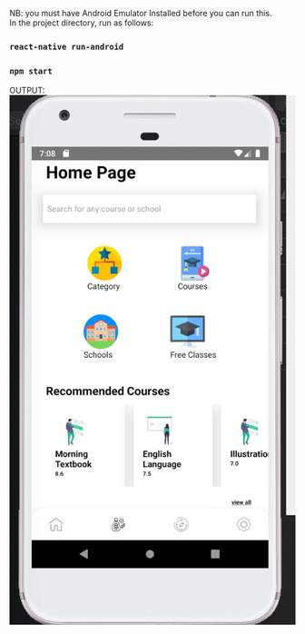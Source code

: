 NB: you must have Android Emulator Installed before you can run this.<br/>
In the project directory, run as follows:

### `react-native run-android` <br/>

### `npm start` <br/>

OUTPUT:
![alt text](https://github.com/Afrilearn-Assessment/Afrilearn_app/blob/main/output.png?raw=true)
